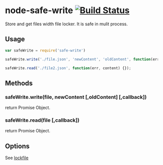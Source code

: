 node-safe-write  [![Build Status](https://travis-ci.org/Bacra/node-safe-write.svg?branch=master)](https://travis-ci.org/Bacra/node-safe-write)
==================

Store and get files width file locker. It is safe in mulit process.

## Usage

```javascript
var safeWrite = require('safe-write')

safeWrite.write('./file.json', 'newContent', 'oldContent', function(err) {});

safeWrite.read('./file2.json', function(err, content) {});
```

## Methods

### safeWrite.write(file, newContent [,oldContent] [,callback])

return Promise Object.

### safeWrite.read(file [,callback])

return Promise Object.

## Options

See [lockfile](https://github.com/npm/lockfile#options)

